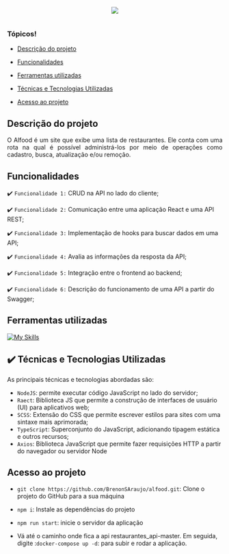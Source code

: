 <p align="center">
<img src="https://github.com/user-attachments/assets/177d70dc-529f-4c93-b762-87fecb6a4134"/>
<p align="center">
<img loading="lazy" src="http://img.shields.io/static/v1?label=STATUS&message=ABERTO%20PARA%20DESENVOLVIMENTO&color=GREEN&style=for-the-badge" alt="" style="max-width: 100%;"/>
</p>

### Tópicos!



- [Descrição do projeto](#descrição-do-projeto)

- [Funcionalidades](#funcionalidades)

- [Ferramentas utilizadas](#ferramentas-utilizadas)

- [Técnicas e Tecnologias Utilizadas](#técnicas-e-tecnologias-utilizadas)

- [Acesso ao projeto](#acesso-ao-projeto)

## Descrição do projeto 

<p align="justify">
O Alfood é um site que exibe uma lista de restaurantes. Ele conta com uma rota na qual é possível administrá-los por meio de operações como cadastro, busca, atualização e/ou remoção. 
 </p>

## Funcionalidades

:heavy_check_mark: `Funcionalidade 1:` CRUD na API no lado do cliente;

:heavy_check_mark: `Funcionalidade 2:` Comunicação entre uma aplicação React e uma API REST;

:heavy_check_mark: `Funcionalidade 3:` Implementação de hooks para buscar dados em uma API;

:heavy_check_mark: `Funcionalidade 4:` Avalia as informações da resposta da API;

:heavy_check_mark: `Funcionalidade 5:` Integração entre o frontend ao backend;

:heavy_check_mark: `Funcionalidade 6:` Descrição do funcionamento de uma API a partir do Swagger;


## Ferramentas utilizadas
[![My Skills](https://skillicons.dev/icons?i=ts,react,html,scss,docker)](https://skillicons.dev)

###

## ✔️ Técnicas e Tecnologias Utilizadas

As principais técnicas e tecnologias abordadas são:

- `NodeJS`: permite executar código JavaScript no lado do servidor;
- `Raect`: Biblioteca JS que permite a construção de interfaces de usuário (UI) para aplicativos web; 
- `SCSS`: Extensão do CSS que permite escrever estilos para sites com uma sintaxe mais aprimorada;
- `TypeScript`: Superconjunto do JavaScript, adicionando tipagem estática e outros recursos;
- `Axios`: Biblioteca JavaScript que permite fazer requisições HTTP a partir do navegador ou servidor Node


## Acesso ao projeto
  - ``git clone https://github.com/BrenonSAraujo/alfood.git``: Clone o projeto do GitHub para a sua máquina
  
  - ``npm i``: Instale as dependências do projeto
 
  - ``npm run start``: inicie o servidor da aplicação
    
  - Vá até o caminho onde fica a api restaurantes_api-master. Em seguida, digite :``docker-compose up -d``: para subir e rodar a aplicação.

    

